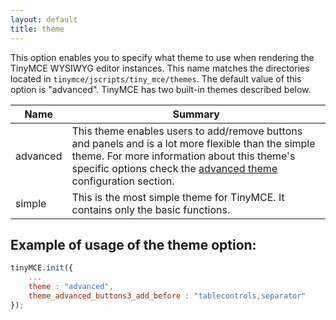 ```yaml
---
layout: default
title: theme
---
```


This option enables you to specify what theme to use when rendering the TinyMCE WYSIWYG editor instances. This name matches the directories located in `tinymce/jscripts/tiny_mce/themes`. The default value of this option is "advanced". TinyMCE has two built-in themes described below.

| Name | Summary |
| --- | --- |
| advanced | This theme enables users to add/remove buttons and panels and is a lot more flexible than the simple theme. For more information about this theme's specific options check the [advanced theme](https://www.tiny.cloud/docs-3x/api/configuration/Configuration3x@Advanced_theme) configuration section. |
| simple | This is the most simple theme for TinyMCE. It contains only the basic functions. |

## Example of usage of the theme option:

```js
tinyMCE.init({
	...
	theme : "advanced",
	theme_advanced_buttons3_add_before : "tablecontrols,separator"
});
```
